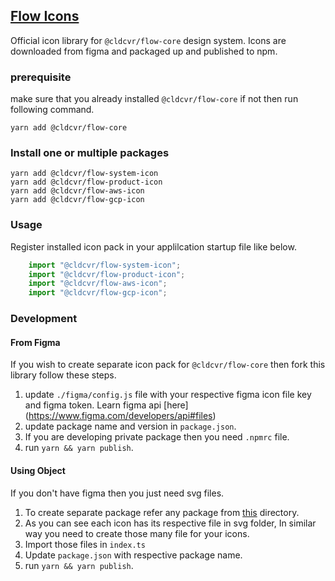 ## [Flow Icons](https://flow.cldcvr.com/v2/index.html?path=/docs/dependencies-icons--system-icons)
Official icon library for `@cldcvr/flow-core` design system. Icons are downloaded from figma and packaged up and published to npm.
### prerequisite
make sure that you already installed `@cldcvr/flow-core` if not then run following command.
```
yarn add @cldcvr/flow-core
```

### Install one or multiple packages  
```
yarn add @cldcvr/flow-system-icon
yarn add @cldcvr/flow-product-icon
yarn add @cldcvr/flow-aws-icon
yarn add @cldcvr/flow-gcp-icon
```

### Usage 
Register installed icon pack in your applilcation startup file like below.
```JavaScript
	import "@cldcvr/flow-system-icon";
	import "@cldcvr/flow-product-icon";
	import "@cldcvr/flow-aws-icon";
	import "@cldcvr/flow-gcp-icon";
```

### Development

#### From Figma
If you wish to create separate icon pack for `@cldcvr/flow-core` then fork this library follow these steps.

1. update `./figma/config.js` file with your respective figma icon file key and figma token. Learn figma api [here]		(https://www.figma.com/developers/api#files)
2. update package name and version in `package.json`.
3. If you are developing private package then you need `.npmrc` file.
4. run `yarn && yarn publish`.

#### Using Object
If you don't have figma then you just need svg files.
1. To create separate package refer any package from [this](https://github.com/cldcvr/flow-icon/tree/main/packages/%40cldcvr) directory.
2. As you can see each icon has its respective file in svg folder, In similar way you need to create those many file for your icons.
3. Import those files in `index.ts`
4. Update `package.json` with respective package name.
4. run `yarn && yarn publish`.

	
